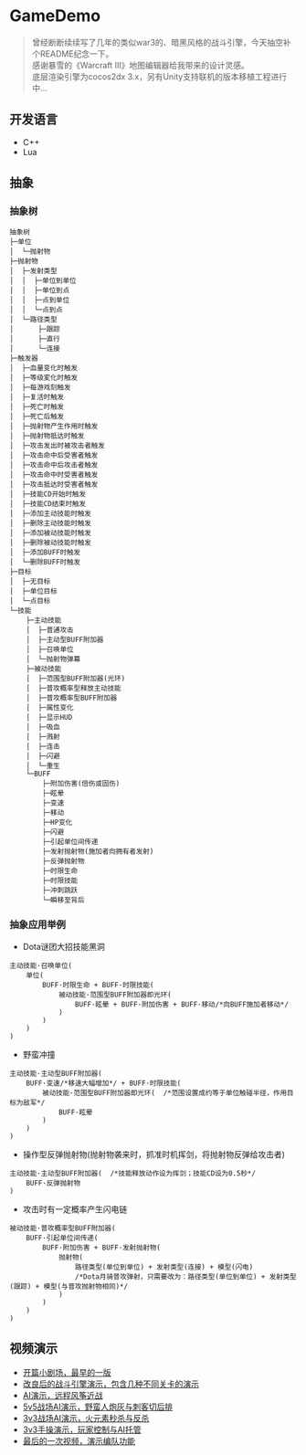 # GameDemo
> 曾经断断续续写了几年的类似war3的、暗黑风格的战斗引擎，今天抽空补个README纪念一下。<br>
> 感谢暴雪的《Warcraft III》地图编辑器给我带来的设计灵感。<br>
> 底层渲染引擎为cocos2dx 3.x，另有Unity支持联机的版本移植工程进行中…

## 开发语言
* C++
* Lua

## 抽象
### 抽象树
```
抽象树
├─单位
│  └─抛射物
├─抛射物
│  ├─发射类型
│  │  ├─单位到单位
│  │  ├─单位到点
│  │  ├─点到单位
│  │  └─点到点
│  └─路径类型
│      ├─跟踪
│      ├─直行
│      └─连接
├─触发器
│  ├─血量变化时触发
│  ├─等级変化时触发
│  ├─每游戏刻触发
│  ├─复活时触发
│  ├─死亡时触发
│  ├─死亡后触发
│  ├─抛射物产生作用时触发
│  ├─抛射物抵达时触发
│  ├─攻击发出时被攻击者触发
│  ├─攻击命中后受害者触发
│  ├─攻击命中后攻击者触发
│  ├─攻击命中时受害者触发
│  ├─攻击抵达时受害者触发
│  ├─技能CD开始时触发
│  ├─技能CD结束时触发
│  ├─添加主动技能时触发
│  ├─删除主动技能时触发
│  ├─添加被动技能时触发
│  ├─删除被动技能时触发
│  ├─添加BUFF时触发
│  └─删除BUFF时触发
├─目标
│  ├─无目标
│  ├─单位目标
│  └─点目标
└─技能
    ├─主动技能
    │  ├─普通攻击
    │  ├─主动型BUFF附加器
    │  ├─召唤单位
    │  └─抛射物弹幕
    ├─被动技能
    │  ├─范围型BUFF附加器(光环)
    │  ├─普攻概率型释放主动技能
    │  ├─普攻概率型BUFF附加器
    │  ├─属性变化
    │  ├─显示HUD
    │  ├─吸血
    │  ├─溅射
    │  ├─连击
    │  ├─闪避
    │  └─重生
    └─BUFF
        ├─附加伤害(倍伤或固伤)
        ├─眩晕
        ├─变速
        ├─移动
        ├─HP变化
        ├─闪避
        ├─引起单位间传递
        ├─发射抛射物(施加者向拥有者发射)
        ├─反弹抛射物
        ├─时限生命
        ├─时限技能
        ├─冲刺跳跃
        └─瞬移至背后
```

### 抽象应用举例
* Dota谜团大招技能黑洞
```
主动技能·召唤单位(
    单位(
        BUFF·时限生命 + BUFF·时限技能(
            被动技能·范围型BUFF附加器即光环(
                BUFF·眩晕 + BUFF·附加伤害 + BUFF·移动/*向BUFF施加者移动*/
            )
        )
    )
)
```

* 野蛮冲撞
```
主动技能·主动型BUFF附加器(
    BUFF·变速/*移速大幅增加*/ + BUFF·时限技能(
        被动技能·范围型BUFF附加器即光环(  /*范围设置成约等于单位触碰半径，作用目标为敌军*/
            BUFF·眩晕
        )
    )
)
```

* 操作型反弹抛射物(抛射物袭来时，抓准时机挥剑，将抛射物反弹给攻击者)
```
主动技能·主动型BUFF附加器(  /*技能释放动作设为挥剑；技能CD设为0.5秒*/
    BUFF·反弹抛射物
)
```

* 攻击时有一定概率产生闪电链
```
被动技能·普攻概率型BUFF附加器(
    BUFF·引起单位间传递(
        BUFF·附加伤害 + BUFF·发射抛射物(
            抛射物(
                路径类型(单位到单位) + 发射类型(连接) + 模型(闪电)
                /*Dota月骑普攻弹射，只需要改为：路径类型(单位到单位) + 发射类型(跟踪) + 模型(与普攻抛射物相同)*/
            )
        )
    )
)
```

## 视频演示
* [开篇小剧场，最早的一版](https://v.youku.com/v_show/id_XNjkwNjI5NjQ4.html "We Are the TorchWood!")
* [改良后的战斗引擎演示，包含几种不同关卡的演示](https://v.youku.com/v_show/id_XNzQxMzc3MTIw.html "新版引擎战斗演示")
* [AI演示，远程风筝近战](https://v.youku.com/v_show/id_XNzQ1Mzk0Nzg0.html "AI演示 - 远程吊打近战")
* [5v5战场AI演示，野蛮人炮灰与刺客切后排](https://v.youku.com/v_show/id_XNzQ1Mzk5NDI4.html "战队PK演示 - 5v5野蛮人成炮灰与刀客切入秒后排")
* [3v3战场AI演示，火元素秒杀与反杀](https://v.youku.com/v_show/id_XNzQ1Mzk5MzA4.html "战队PK演示 - 3v3火元素秒杀与反杀")
* [3v3手操演示，玩家控制与AI托管](https://v.youku.com/v_show/id_XNzQ1NDAxNDA4.html "战队PK演示 - 3v3手操")
* [最后的一次视频，演示编队功能](https://v.youku.com/v_show/id_XODIzODUwODQw.html "新版BattleWorld演示")
